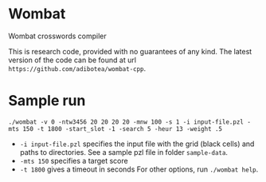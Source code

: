 # Wombat
Wombat crosswords compiler

This is research code, provided with no guarantees of any kind.
The latest version of the code can be found at url `https://github.com/adibotea/wombat-cpp`.

# Sample run

`./wombat -v 0 -ntw3456 20 20 20 20 -mnw 100 -s 1 -i input-file.pzl -mts 150 -t 1800 -start_slot -1 -search 5 -heur 13 -weight .5`
- `-i input-file.pzl` specifies the input file with the grid (black cells) and paths to directories. See a sample pzl file in folder `sample-data`.
- `-mts 150` specifies a target score
- `-t 1800` gives a timeout in seconds
For other options, run `./wombat help`.

